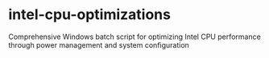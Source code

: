 # intel-cpu-optimizations
Comprehensive Windows batch script for optimizing Intel CPU performance through power management and system configuration
